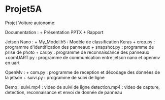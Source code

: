 # Projet5A
Projet Voiture autonome:
  
  Documentation :
    + Présentation PPTX
    + Rapport
  
  Jetson Nano :
    + My_Model.h5 : Modèle de classification Keras
    + crop.py : programme d'identification des panneaux
    + snapshot.py : programme de prise de photo
    + car.py : programme de reconnaissance des panneaux
    +comUART.py : programme de communication entre jetson nano et openmv en uart
    
  OpenMv :
    + com.py : programme de reception et décodage des données de la jetson
    + suivi.py : programme de suivi de ligne
    
  Demo :
    suivi.mp4 : video de suivi de ligne 
    detection.mp4 : video de capture, detection, reconnaisance et envoi de donnée de panneau

